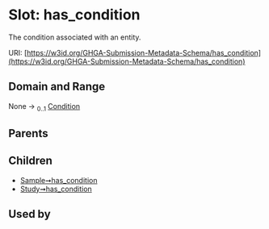
# Slot: has_condition


The condition associated with an entity.

URI: [https://w3id.org/GHGA-Submission-Metadata-Schema/has_condition](https://w3id.org/GHGA-Submission-Metadata-Schema/has_condition)


## Domain and Range

None &#8594;  <sub>0..1</sub> [Condition](Condition.md)

## Parents


## Children

 *  [Sample➞has_condition](Sample_has_condition.md)
 *  [Study➞has_condition](Study_has_condition.md)

## Used by

